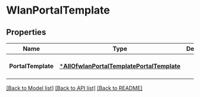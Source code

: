 # WlanPortalTemplate

## Properties
Name | Type | Description | Notes
------------ | ------------- | ------------- | -------------
**PortalTemplate** | [***AllOfwlanPortalTemplatePortalTemplate**](AllOfwlanPortalTemplatePortalTemplate.md) |  | [optional] [default to null]

[[Back to Model list]](../README.md#documentation-for-models) [[Back to API list]](../README.md#documentation-for-api-endpoints) [[Back to README]](../README.md)

